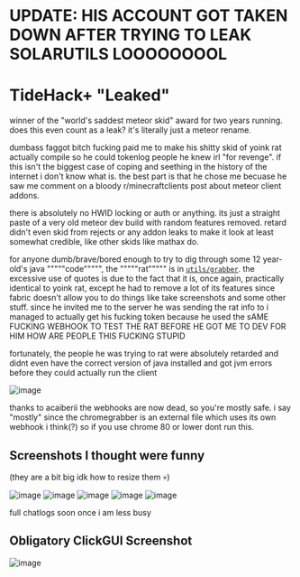 # UPDATE: HIS ACCOUNT GOT TAKEN DOWN AFTER TRYING TO LEAK SOLARUTILS LOOOOOOOOL

# TideHack+ "Leaked"
winner of the "world's saddest meteor skid" award for two years running. does this even count as a leak? it's literally just a meteor rename.

dumbass faggot bitch fucking paid me to make his shitty skid of yoink rat actually compile so he could tokenlog people he knew irl "for revenge". if this isn't the biggest case of coping and seething in the history of the internet i don't know what is. the best part is that he chose me becuase he saw me comment on a bloody r/minecraftclients post about meteor client addons.

there is absolutely no HWID locking or auth or anything. its just a straight paste of a very old meteor dev build with random features removed. retard didn't even skid from rejects or any addon leaks to make it look at least somewhat credible, like other skids like mathax do.

for anyone dumb/brave/bored enough to try to dig through some 12 year-old's java """""code""""", the """""rat""""" is in [`utils/grabber`](https://github.com/Errorcrafter/tidehack-plus-leaked/tree/main/src/main/java/risingtide/tidehack/utils/grabber). the excessive use of quotes is due to the fact that it is, once again, practically identical to yoink rat, except he had to remove a lot of its features since fabric doesn't allow you to do things like take screenshots and some other stuff. since he invited me to the server he was sending the rat info to i managed to actually get his fucking token because he used the sAME FUCKING WEBHOOK TO TEST THE RAT BEFORE HE GOT ME TO DEV FOR HIM HOW ARE PEOPLE THIS FUCKING STUPID

fortunately, the people he was trying to rat were absolutely retarded and didnt even have the correct version of java installed and got jvm errors before they could actually run the client

![image](https://user-images.githubusercontent.com/69189354/146016776-f061ca2b-f68e-472e-b1d4-f674d5f6ed64.png)

thanks to acaiberii the webhooks are now dead, so you're mostly safe. i say "mostly" since the chromegrabber is an external file which uses its own webhook i think(?) so if you use chrome 80 or lower dont run this.

## Screenshots I thought were funny
(they are a bit big idk how to resize them :skull:)

![image](https://user-images.githubusercontent.com/69189354/146012845-7756e55b-d824-4299-90a8-186f134864f8.png)
![image](https://user-images.githubusercontent.com/69189354/146012899-8e510336-0a70-4c1e-a234-af5c86b862f2.png)
![image](https://user-images.githubusercontent.com/69189354/146012934-061ec993-2f67-44b8-bb5e-d57e9aa7a76c.png)
![image](https://user-images.githubusercontent.com/69189354/146013152-b286986c-4c2e-48aa-8aad-977776b9cf17.png)
![image](https://user-images.githubusercontent.com/69189354/146014120-bcc79817-0506-4e8f-8daf-94260da3c294.png)

full chatlogs soon once i am less busy

## Obligatory ClickGUI Screenshot
![image](https://user-images.githubusercontent.com/69189354/146013397-a5bf5fd6-cecc-449b-aff0-a66d234f58a3.png)
